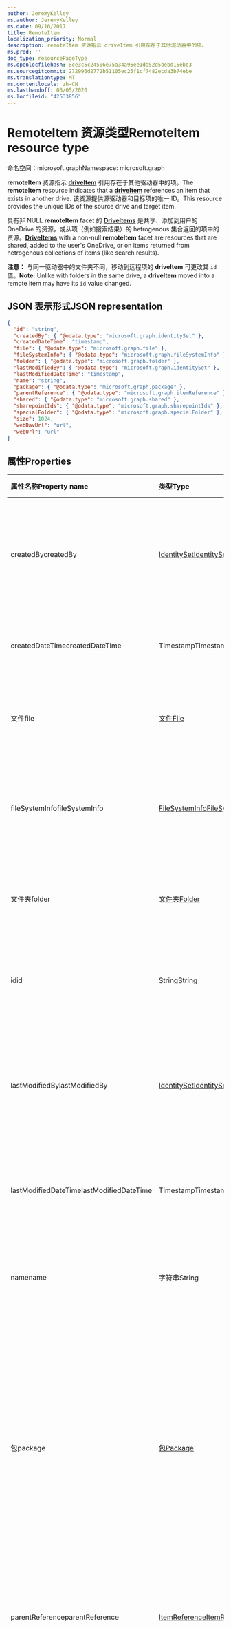 ```yaml
---
author: JeremyKelley
ms.author: JeremyKelley
ms.date: 09/10/2017
title: RemoteItem
localization_priority: Normal
description: remoteItem 资源指示 driveItem 引用存在于其他驱动器中的项。
ms.prod: ''
doc_type: resourcePageType
ms.openlocfilehash: 8ce3c5c24506e75a34a95ee1da52d5bebd15ebd3
ms.sourcegitcommit: 272996d2772b51105ec25f1cf7482ecda3b74ebe
ms.translationtype: MT
ms.contentlocale: zh-CN
ms.lasthandoff: 03/05/2020
ms.locfileid: "42533856"
---
```

# <a name="remoteitem-resource-type"></a><span data-ttu-id="c4df2-103">RemoteItem 资源类型</span><span class="sxs-lookup"><span data-stu-id="c4df2-103">RemoteItem resource type</span></span>

<span data-ttu-id="c4df2-104">命名空间：microsoft.graph</span><span class="sxs-lookup"><span data-stu-id="c4df2-104">Namespace: microsoft.graph</span></span>

<span data-ttu-id="c4df2-105">**remoteItem** 资源指示 [**driveItem**](driveitem.md) 引用存在于其他驱动器中的项。</span><span class="sxs-lookup"><span data-stu-id="c4df2-105">The **remoteItem** resource indicates that a [**driveItem**](driveitem.md) references an item that exists in another drive.</span></span>
<span data-ttu-id="c4df2-106">该资源提供源驱动器和目标项的唯一 ID。</span><span class="sxs-lookup"><span data-stu-id="c4df2-106">This resource provides the unique IDs of the source drive and target item.</span></span>

<span data-ttu-id="c4df2-107">具有非 NULL **remoteItem** facet 的 [**DriveItems**](driveitem.md) 是共享、添加到用户的 OneDrive 的资源，或从项（例如搜索结果）的 hetrogenous 集合返回的项中的资源。</span><span class="sxs-lookup"><span data-stu-id="c4df2-107">[**DriveItems**](driveitem.md) with a non-null **remoteItem** facet are resources that are shared, added to the user's OneDrive, or on items returned from hetrogenous collections of items (like search results).</span></span>

<span data-ttu-id="c4df2-108">**注意：** 与同一驱动器中的文件夹不同，移动到远程项的 **driveItem** 可更改其 `id` 值。</span><span class="sxs-lookup"><span data-stu-id="c4df2-108">**Note:** Unlike with folders in the same drive, a **driveItem** moved into a remote item may have its `id` value changed.</span></span>

## <a name="json-representation"></a><span data-ttu-id="c4df2-109">JSON 表示形式</span><span class="sxs-lookup"><span data-stu-id="c4df2-109">JSON representation</span></span>

<!-- { "blockType": "resource", 
       "@odata.type": "microsoft.graph.remoteItem", 
       "optionalProperties": ["name", "fileSystemInfo", "file", "folder"] } -->

```json
{
  "id": "string",
  "createdBy": { "@odata.type": "microsoft.graph.identitySet" },
  "createdDateTime": "timestamp",
  "file": { "@odata.type": "microsoft.graph.file" },
  "fileSystemInfo": { "@odata.type": "microsoft.graph.fileSystemInfo" },
  "folder": { "@odata.type": "microsoft.graph.folder" },
  "lastModifiedBy": { "@odata.type": "microsoft.graph.identitySet" },
  "lastModifiedDateTime": "timestamp",
  "name": "string",
  "package": { "@odata.type": "microsoft.graph.package" },
  "parentReference": { "@odata.type": "microsoft.graph.itemReference" },
  "shared": { "@odata.type": "microsoft.graph.shared" },
  "sharepointIds": { "@odata.type": "microsoft.graph.sharepointIds" },
  "specialFolder": { "@odata.type": "microsoft.graph.specialFolder" },
  "size": 1024,
  "webDavUrl": "url",
  "webUrl": "url"
}
```

## <a name="properties"></a><span data-ttu-id="c4df2-110">属性</span><span class="sxs-lookup"><span data-stu-id="c4df2-110">Properties</span></span>

| <span data-ttu-id="c4df2-111">属性名称</span><span class="sxs-lookup"><span data-stu-id="c4df2-111">Property name</span></span>        | <span data-ttu-id="c4df2-112">类型</span><span class="sxs-lookup"><span data-stu-id="c4df2-112">Type</span></span>                                | <span data-ttu-id="c4df2-113">说明</span><span class="sxs-lookup"><span data-stu-id="c4df2-113">Description</span></span>                                                                                                                                                       |
| :------------------- | :---------------------------------- | :---------------------------------------------------------------------------------------------------------------------------------------------------------------- |
| <span data-ttu-id="c4df2-114">createdBy</span><span class="sxs-lookup"><span data-stu-id="c4df2-114">createdBy</span></span>            | [<span data-ttu-id="c4df2-115">IdentitySet</span><span class="sxs-lookup"><span data-stu-id="c4df2-115">IdentitySet</span></span>](identityset.md)       | <span data-ttu-id="c4df2-p102">识别创建项目的用户、设备和应用程序。只读。</span><span class="sxs-lookup"><span data-stu-id="c4df2-p102">Identity of the user, device, and application which created the item. Read-only.</span></span>                                                                                  |
| <span data-ttu-id="c4df2-118">createdDateTime</span><span class="sxs-lookup"><span data-stu-id="c4df2-118">createdDateTime</span></span>      | <span data-ttu-id="c4df2-119">Timestamp</span><span class="sxs-lookup"><span data-stu-id="c4df2-119">Timestamp</span></span>                           | <span data-ttu-id="c4df2-p103">创建项的日期和时间。只读。</span><span class="sxs-lookup"><span data-stu-id="c4df2-p103">Date and time of item creation. Read-only.</span></span>                                                                                                                        |
| <span data-ttu-id="c4df2-122">文件</span><span class="sxs-lookup"><span data-stu-id="c4df2-122">file</span></span>                 | [<span data-ttu-id="c4df2-123">文件</span><span class="sxs-lookup"><span data-stu-id="c4df2-123">File</span></span>](file.md)                     | <span data-ttu-id="c4df2-p104">指示远程项是文件。只读。</span><span class="sxs-lookup"><span data-stu-id="c4df2-p104">Indicates that the remote item is a file. Read-only.</span></span>                                                                                                              |
| <span data-ttu-id="c4df2-126">fileSystemInfo</span><span class="sxs-lookup"><span data-stu-id="c4df2-126">fileSystemInfo</span></span>       | [<span data-ttu-id="c4df2-127">FileSystemInfo</span><span class="sxs-lookup"><span data-stu-id="c4df2-127">FileSystemInfo</span></span>](filesysteminfo.md) | <span data-ttu-id="c4df2-p105">本地文件系统中的远程项的有关信息。只读。</span><span class="sxs-lookup"><span data-stu-id="c4df2-p105">Information about the remote item from the local file system. Read-only.</span></span>                                                                                          |
| <span data-ttu-id="c4df2-130">文件夹</span><span class="sxs-lookup"><span data-stu-id="c4df2-130">folder</span></span>               | [<span data-ttu-id="c4df2-131">文件夹</span><span class="sxs-lookup"><span data-stu-id="c4df2-131">Folder</span></span>](folder.md)                 | <span data-ttu-id="c4df2-p106">指示远程项是文件夹。只读。</span><span class="sxs-lookup"><span data-stu-id="c4df2-p106">Indicates that the remote item is a folder. Read-only.</span></span>                                                                                                            |
| <span data-ttu-id="c4df2-134">id</span><span class="sxs-lookup"><span data-stu-id="c4df2-134">id</span></span>                   | <span data-ttu-id="c4df2-135">String</span><span class="sxs-lookup"><span data-stu-id="c4df2-135">String</span></span>                              | <span data-ttu-id="c4df2-p107">驱动器内远程项的唯一标识符。只读。</span><span class="sxs-lookup"><span data-stu-id="c4df2-p107">Unique identifier for the remote item in its drive. Read-only.</span></span>                                                                                                    |
| <span data-ttu-id="c4df2-138">lastModifiedBy</span><span class="sxs-lookup"><span data-stu-id="c4df2-138">lastModifiedBy</span></span>       | [<span data-ttu-id="c4df2-139">IdentitySet</span><span class="sxs-lookup"><span data-stu-id="c4df2-139">IdentitySet</span></span>](identityset.md)       | <span data-ttu-id="c4df2-p108">上次修改项目的用户、设备和应用程序的标识。只读。</span><span class="sxs-lookup"><span data-stu-id="c4df2-p108">Identity of the user, device, and application which last modified the item. Read-only.</span></span>                                                                            |
| <span data-ttu-id="c4df2-142">lastModifiedDateTime</span><span class="sxs-lookup"><span data-stu-id="c4df2-142">lastModifiedDateTime</span></span> | <span data-ttu-id="c4df2-143">Timestamp</span><span class="sxs-lookup"><span data-stu-id="c4df2-143">Timestamp</span></span>                           | <span data-ttu-id="c4df2-p109">上次修改项目的日期和时间。只读。</span><span class="sxs-lookup"><span data-stu-id="c4df2-p109">Date and time the item was last modified. Read-only.</span></span>                                                                                                              |
| <span data-ttu-id="c4df2-146">name</span><span class="sxs-lookup"><span data-stu-id="c4df2-146">name</span></span>                 | <span data-ttu-id="c4df2-147">字符串</span><span class="sxs-lookup"><span data-stu-id="c4df2-147">String</span></span>                              | <span data-ttu-id="c4df2-p110">可选。远程项的 Filename。只读。</span><span class="sxs-lookup"><span data-stu-id="c4df2-p110">Optional. Filename of the remote item. Read-only.</span></span>                                                                                                                 |
| <span data-ttu-id="c4df2-151">包</span><span class="sxs-lookup"><span data-stu-id="c4df2-151">package</span></span>              | [<span data-ttu-id="c4df2-152">包</span><span class="sxs-lookup"><span data-stu-id="c4df2-152">Package</span></span>](package.md)               | <span data-ttu-id="c4df2-p111">如果存在，则表示此项是一个包，而不是文件夹或文件。包被视为某些上下文中的文件和其他上下文中的文件夹。只读。</span><span class="sxs-lookup"><span data-stu-id="c4df2-p111">If present, indicates that this item is a package instead of a folder or file. Packages are treated like files in some contexts and folders in others. Read-only.</span></span> |
| <span data-ttu-id="c4df2-156">parentReference</span><span class="sxs-lookup"><span data-stu-id="c4df2-156">parentReference</span></span>      | [<span data-ttu-id="c4df2-157">ItemReference</span><span class="sxs-lookup"><span data-stu-id="c4df2-157">ItemReference</span></span>](itemreference.md)   | <span data-ttu-id="c4df2-p112">远程项的父级的属性。只读。</span><span class="sxs-lookup"><span data-stu-id="c4df2-p112">Properties of the parent of the remote item. Read-only.</span></span>                                                                                                           |
| <span data-ttu-id="c4df2-160">shared</span><span class="sxs-lookup"><span data-stu-id="c4df2-160">shared</span></span>               | [<span data-ttu-id="c4df2-161">shared</span><span class="sxs-lookup"><span data-stu-id="c4df2-161">shared</span></span>](shared.md)                 | <span data-ttu-id="c4df2-p113">表示此项已与他人共享，并提供有关项目共享状态的信息。只读。</span><span class="sxs-lookup"><span data-stu-id="c4df2-p113">Indicates that the item has been shared with others and provides information about the shared state of the item. Read-only.</span></span>                                       |
| <span data-ttu-id="c4df2-164">sharepointIds</span><span class="sxs-lookup"><span data-stu-id="c4df2-164">sharepointIds</span></span>        | [<span data-ttu-id="c4df2-165">SharepointIds</span><span class="sxs-lookup"><span data-stu-id="c4df2-165">SharepointIds</span></span>](sharepointids.md)   | <span data-ttu-id="c4df2-p114">为 OneDrive for Business 和 SharePoint 中的项之间的互操作性提供了完整的项标识符集。只读。</span><span class="sxs-lookup"><span data-stu-id="c4df2-p114">Provides interop between items in OneDrive for Business and SharePoint with the full set of item identifiers. Read-only.</span></span>                                          |
| <span data-ttu-id="c4df2-168">size</span><span class="sxs-lookup"><span data-stu-id="c4df2-168">size</span></span>                 | <span data-ttu-id="c4df2-169">Int64</span><span class="sxs-lookup"><span data-stu-id="c4df2-169">Int64</span></span>                               | <span data-ttu-id="c4df2-p115">远程项的大小。只读。</span><span class="sxs-lookup"><span data-stu-id="c4df2-p115">Size of the remote item. Read-only.</span></span>                                                                                                                               |
| <span data-ttu-id="c4df2-172">specialFolder</span><span class="sxs-lookup"><span data-stu-id="c4df2-172">specialFolder</span></span>        | <span data-ttu-id="c4df2-173">[specialFolder][]</span><span class="sxs-lookup"><span data-stu-id="c4df2-173">[specialFolder][]</span></span>                   | <span data-ttu-id="c4df2-p116">如果当前项同时也是一个特殊的文件夹，则返回此 facet。只读。</span><span class="sxs-lookup"><span data-stu-id="c4df2-p116">If the current item is also available as a special folder, this facet is returned. Read-only.</span></span>                                                                     |
| <span data-ttu-id="c4df2-176">webDavUrl</span><span class="sxs-lookup"><span data-stu-id="c4df2-176">webDavUrl</span></span>            | <span data-ttu-id="c4df2-177">Url</span><span class="sxs-lookup"><span data-stu-id="c4df2-177">Url</span></span>                                 | <span data-ttu-id="c4df2-178">项的可兼容 DAV 的 URL。</span><span class="sxs-lookup"><span data-stu-id="c4df2-178">DAV compatible URL for the item.</span></span>                                                                                                                                  |
| <span data-ttu-id="c4df2-179">WebUrl</span><span class="sxs-lookup"><span data-stu-id="c4df2-179">webUrl</span></span>               | <span data-ttu-id="c4df2-180">Url</span><span class="sxs-lookup"><span data-stu-id="c4df2-180">Url</span></span>                                 | <span data-ttu-id="c4df2-p117">在浏览器中显示此资源的 URL。只读。</span><span class="sxs-lookup"><span data-stu-id="c4df2-p117">URL that displays the resource in the browser. Read-only.</span></span>                                                                                                         |

[specialFolder]: specialfolder.md

## <a name="remarks"></a><span data-ttu-id="c4df2-184">注解</span><span class="sxs-lookup"><span data-stu-id="c4df2-184">Remarks</span></span>

<span data-ttu-id="c4df2-185">有关 **driveItem** 上 facet 的详细信息，请参阅 [driveItem](driveitem.md)。</span><span class="sxs-lookup"><span data-stu-id="c4df2-185">For more information about the facets on a **driveItem**, see [driveItem](driveitem.md).</span></span>

<!-- {
  "type": "#page.annotation",
  "description": "The quota facet provides information about how much space the OneDrive has available.",
  "keywords": "quota,available,remaining,used",
  "section": "documentation",
  "tocPath": "Facets/RemoteItem"
} -->

